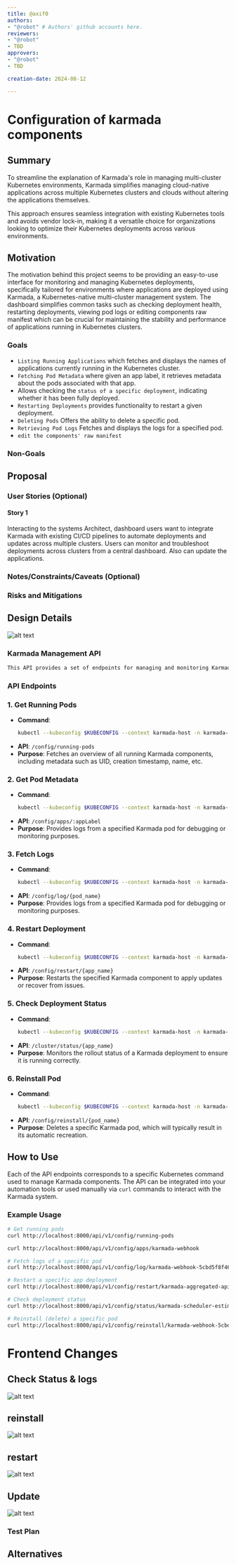 ```yaml
---
title: @axif0
authors:
- "@robot" # Authors' github accounts here.
reviewers:
- "@robot"
- TBD
approvers:
- "@robot"
- TBD

creation-date: 2024-08-12

---
```


# Configuration of karmada components

<!--
This is the title of your KEP. Keep it short, simple, and descriptive. A good
title can help communicate what the KEP is and should be considered as part of
any review.
-->

## Summary

<!--
This section is incredibly important for producing high-quality, user-focused
documentation such as release notes or a development roadmap. 

A good summary is probably at least a paragraph in length.
-->
To streamline the explanation of Karmada's role in managing multi-cluster Kubernetes environments, Karmada simplifies managing cloud-native applications across multiple Kubernetes clusters and clouds without altering the applications themselves.  

This approach ensures seamless integration with existing Kubernetes tools and avoids vendor lock-in, making it a versatile choice for organizations looking to optimize their Kubernetes deployments across various environments.
## Motivation

<!--
This section is for explicitly listing the motivation, goals, and non-goals of
this KEP.  Describe why the change is important and the benefits to users.
-->
The motivation behind this project seems to be providing an easy-to-use interface for monitoring and managing Kubernetes deployments, specifically tailored for environments where applications are deployed using Karmada, a Kubernetes-native multi-cluster management system. The dashboard simplifies common tasks such as checking deployment health, restarting deployments, viewing pod logs or editing components raw manifest which can be crucial for maintaining the stability and performance of applications running in Kubernetes clusters.


### Goals

<!--
List the specific goals of the KEP. What is it trying to achieve? How will we
know that this has succeeded?
-->

- `Listing Running Applications` which fetches and displays the names of applications currently running in the Kubernetes cluster.
- `Fetching Pod Metadata` where given an app label, it retrieves metadata about the pods associated with that app.
- Allows checking the `status of a specific deployment`, indicating whether it has been fully deployed.
- `Restarting Deployments` provides functionality to restart a given deployment.
- `Deleting Pods` Offers the ability to delete a specific pod.
- `Retrieving Pod Logs` Fetches and displays the logs for a specified pod.
- `edit the components' raw manifest`

### Non-Goals

<!--
What is out of scope for this KEP? Listing non-goals helps to focus discussion
and make progress.
-->

## Proposal

<!--
This is where we get down to the specifics of what the proposal actually is.
This should have enough detail that reviewers can understand exactly what
you're proposing, but should not include things like API designs or
implementation. What is the desired outcome and how do we measure success?.
The "Design Details" section below is for the real
nitty-gritty.
-->

### User Stories (Optional)

<!--
Detail the things that people will be able to do if this KEP is implemented.
Include as much detail as possible so that people can understand the "how" of
the system. The goal here is to make this feel real for users without getting
bogged down.
-->

#### Story 1

Interacting to the systems Architect, dashboard users want to integrate Karmada with existing CI/CD pipelines to automate deployments and updates across multiple clusters. Users can monitor and troubleshoot deployments across clusters from a central dashboard. Also can update the applications. 


### Notes/Constraints/Caveats (Optional)

<!--
What are the caveats to the proposal?
What are some important details that didn't come across above?
Go in to as much detail as necessary here.
This might be a good place to talk about core concepts and how they relate.
-->

### Risks and Mitigations

<!--
What are the risks of this proposal, and how do we mitigate? 

How will security be reviewed, and by whom?

How will UX be reviewed, and by whom?

Consider including folks who also work outside the SIG or subproject.
-->

## Design Details

<!--
This section should contain enough information that the specifics of your
change are understandable. This may include API specs (though not always
required) or even code snippets. If there's any ambiguity about HOW your
proposal will be implemented, this is the place to discuss them.
-->
   ![alt text](details.png)
### Karmada Management API

```markdown
This API provides a set of endpoints for managing and monitoring Karmada components in the `karmada-system` namespace. The API translates requests into corresponding Kubernetes commands, enabling automation and integration with other tools or interfaces.
```
### API Endpoints

### 1. Get Running Pods

- **Command**: 
  ```bash
  kubectl --kubeconfig $KUBECONFIG --context karmada-host -n karmada-system get pods -o json
  ```
- **API**: `/config/running-pods`
- **Purpose**: Fetches an overview of all running Karmada components, including metadata such as UID, creation timestamp, name, etc.

### 2. Get Pod Metadata

- **Command**: 
  ```bash
  kubectl --kubeconfig $KUBECONFIG --context karmada-host -n karmada-system get pods -o json
  ```
- **API**: `/config/apps/:appLabel`
- **Purpose**: Provides logs from a specified Karmada pod for debugging or monitoring purposes.

### 3. Fetch Logs

- **Command**: 
  ```bash
  kubectl --kubeconfig $KUBECONFIG --context karmada-host -n karmada-system logs {pod_name}
  ```
- **API**: `/config/log/{pod_name}`
- **Purpose**: Provides logs from a specified Karmada pod for debugging or monitoring purposes.

### 4. Restart Deployment

- **Command**: 
  ```bash
  kubectl --kubeconfig $KUBECONFIG --context karmada-host -n karmada-system rollout restart deployment/{app_name}
  ```
- **API**: `/config/restart/{app_name}`
- **Purpose**: Restarts the specified Karmada component to apply updates or recover from issues.

### 5. Check Deployment Status

- **Command**: 
  ```bash
  kubectl --kubeconfig $KUBECONFIG --context karmada-host -n karmada-system rollout status deployment/{app_name}
  ```
- **API**: `/cluster/status/{app_name}`
- **Purpose**: Monitors the rollout status of a Karmada deployment to ensure it is running correctly.

### 6. Reinstall Pod

- **Command**: 
  ```bash
  kubectl --kubeconfig $KUBECONFIG --context karmada-host -n karmada-system delete pod {pod_name}
  ```
- **API**: `/config/reinstall/{pod_name}`
- **Purpose**: Deletes a specific Karmada pod, which will typically result in its automatic recreation.

## How to Use

Each of the API endpoints corresponds to a specific Kubernetes command used to manage Karmada components. The API can be integrated into your automation tools or used manually via `curl` commands to interact with the Karmada system.

### Example Usage

```bash
# Get running pods
curl http://localhost:8000/api/v1/config/running-pods

curl http://localhost:8000/api/v1/config/apps/karmada-webhook

# Fetch logs of a specific pod
curl http://localhost:8000/api/v1/config/log/karmada-webhook-5cbd5f8f46-ljqjq

# Restart a specific app deployment
curl http://localhost:8000/api/v1/config/restart/karmada-aggregated-apiserver

# Check deployment status
curl http://localhost:8000/api/v1/config/status/karmada-scheduler-estimator-member2

# Reinstall (delete) a specific pod
curl http://localhost:8000/api/v1/config/reinstall/karmada-webhook-5cbd5f8f46-642bg
```


# Frontend Changes

## Check Status & logs

![alt text](status.png)


## reinstall
![alt text](reinstall.png)

## restart
![alt text](restart.png)

## Update 

![alt text](update.png)


### Test Plan

## Alternatives